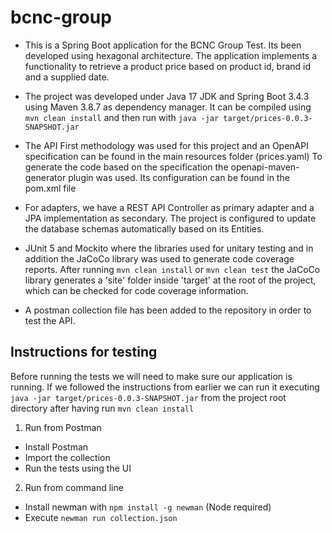 # bcnc-group

- This is a Spring Boot application for the BCNC Group Test.
Its been developed using hexagonal architecture. The application
implements a functionality to retrieve a product price based on
product id, brand id and a supplied date.

- The project was developed under Java 17 JDK and Spring Boot 3.4.3
using Maven 3.8.7 as dependency manager.
It can be compiled using `mvn clean install` and then run with
`java -jar target/prices-0.0.3-SNAPSHOT.jar`

- The API First methodology was used for this project and an
OpenAPI specification can be found in the main resources folder (prices.yaml)
To generate the code based on the specification the openapi-maven-generator
plugin was used. Its configuration can be found in the pom.xml file

- For adapters, we have a REST API Controller as primary adapter and
a JPA implementation as secondary. The project is configured to
update the database schemas automatically based on its Entities.

- JUnit 5 and Mockito where the libraries used for unitary testing and
in addition the JaCoCo library was used to generate code coverage reports.
After running `mvn clean install` or `mvn clean test` the JaCoCo library
generates a 'site' folder inside 'target' at the root of the project, which
can be checked for code coverage information.

- A postman collection file has been added to the repository in order to
test the API.

## Instructions for testing

Before running the tests we will need to make sure our application is running.
If we followed the instructions from earlier we can run it executing 
`java -jar target/prices-0.0.3-SNAPSHOT.jar` from the project root directory
after having run `mvn clean install`

1. Run from Postman
- Install Postman
- Import the collection
- Run the tests using the UI

2. Run from command line
- Install newman with `npm install -g newman` (Node required)
- Execute `newman run collection.json`